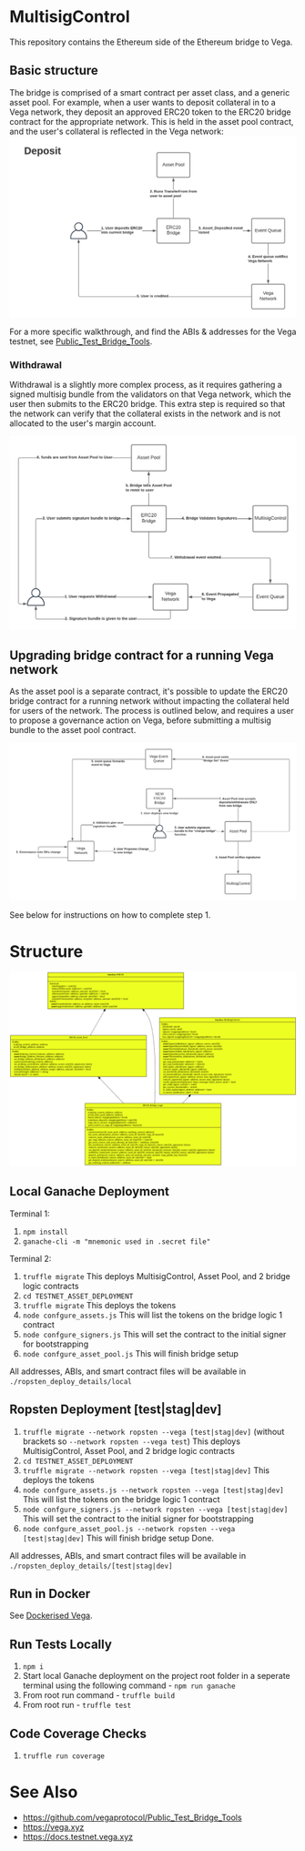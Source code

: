 # MultisigControl
This repository contains the Ethereum side of the Ethereum bridge to Vega.

## Basic structure
The bridge is comprised of a smart contract per asset class, and a generic asset pool. For example, when a user wants to deposit collateral in to a Vega network, they deposit an approved ERC20 token to the ERC20 bridge contract for the appropriate network. This is held in the asset pool contract, and the user's collateral is reflected in the Vega network:
![Deposit process](./docs/diagram-deposit.png)

For a more specific walkthrough, and find the ABIs & addresses for the Vega testnet, see [Public_Test_Bridge_Tools](https://github.com/vegaprotocol/Public_Test_Bridge_Tools).

### Withdrawal
Withdrawal is a slightly more complex process, as it requires gathering a signed multisig bundle from the validators on that Vega network, which the user then submits to the ERC20 bridge. This extra step is required so that the network can verify that the collateral exists in the network and is not allocated to the user's margin account.

![Withdrawal process](./docs/diagram-withdraw.png)

## Upgrading bridge contract for a running Vega network

As the asset pool is a separate contract, it's possible to update the ERC20 bridge contract for a running network without impacting the collateral held for users of the network. The process is outlined below, and requires a user to propose a governance action on Vega, before submitting a multisig bundle to the asset pool contract.

![Upgrade process](./docs/diagram-upgrade.png)

See below for instructions on how to complete step 1.

# Structure

![Upgrade process](./docs/sol2uml.png)

## Local Ganache Deployment
Terminal 1:

1. `npm install`
1. `ganache-cli -m "mnemonic used in .secret file"`


Terminal 2:

1. `truffle migrate` This deploys MultisigControl, Asset Pool, and 2 bridge logic contracts
1. `cd TESTNET_ASSET_DEPLOYMENT`
1. `truffle migrate` This deploys the tokens
1. `node confgure_assets.js` This will list the tokens on the bridge logic 1 contract
1. `node confgure_signers.js` This will set the contract to the initial signer for bootstrapping
1. `node confgure_asset_pool.js` This will finish bridge setup

All addresses, ABIs, and smart contract files will be available in `./ropsten_deploy_details/local`

## Ropsten Deployment [test|stag|dev]


1. `truffle migrate --network ropsten --vega [test|stag|dev]` (without brackets so `--network ropsten --vega test`) This deploys MultisigControl, Asset Pool, and 2 bridge logic contracts
1. `cd TESTNET_ASSET_DEPLOYMENT`
1. `truffle migrate --network ropsten --vega [test|stag|dev]` This deploys the tokens
1. `node confgure_assets.js --network ropsten --vega [test|stag|dev]` This will list the tokens on the bridge logic 1 contract
1. `node confgure_signers.js --network ropsten --vega [test|stag|dev]` This will set the contract to the initial signer for bootstrapping
1. `node confgure_asset_pool.js --network ropsten --vega [test|stag|dev]` This will finish bridge setup
Done.

All addresses, ABIs, and smart contract files will be available in `./ropsten_deploy_details/[test|stag|dev]`

## Run in Docker

See [Dockerised Vega](https://github.com/vegaprotocol/devops-infra/blob/master/doc/dockerisedvega.md).

## Run Tests Locally
1. `npm i`
2. Start local Ganache deployment on the project root folder in a seperate terminal using the following command - `npm run ganache`
3. From root run command - `truffle build`
4. From root run - `truffle test`

## Code Coverage Checks
1. `truffle run coverage`


# See Also

* https://github.com/vegaprotocol/Public_Test_Bridge_Tools
* https://vega.xyz
* https://docs.testnet.vega.xyz
